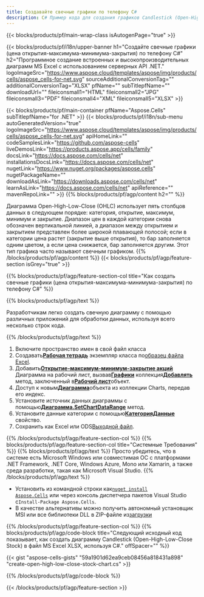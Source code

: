 ```yaml
---
title: Создавайте свечные графики по телефону C#
description: C# Пример кода для создания графиков Candlestick (Open-High-Low-Close Stock) в Excel с использованием библиотеки .NET. Используйте этот код для создания свечного графика в MS Excel в VB.NET, Asp.NET или любом приложении на основе .NET.
---
```

{{< blocks/products/pf/main-wrap-class isAutogenPage="true" >}}

{{< blocks/products/pf/i18n/upper-banner h1="Создайте свечные графики (цена открытия-максимума-минимума-закрытия) по телефону C#" h2="Программное создание встроенных и высокопроизводительных диаграмм MS Excel с использованием серверных API .NET." logoImageSrc="https://www.aspose.cloud/templates/aspose/img/products/cells/aspose_cells-for-net.svg" sourceAdditionalConversionTag="" additionalConversionTag="XLSX" pfName="" subTitlepfName="" downloadUrl="" fileiconsmall1="HTML" fileiconsmall2="JPG" fileiconsmall3="PDF" fileiconsmall4="XML" fileiconsmall5="XLSX" >}}

{{< blocks/products/pf/main-container pfName="Aspose.Cells" subTitlepfName="for .NET" >}}
{{< blocks/products/pf/i18n/sub-menu autoGeneratedVersion="true" logoImageSrc="https://www.aspose.cloud/templates/aspose/img/products/cells/aspose_cells-for-net.svg" apiHomeLink="" codeSamplesLink="https://github.com/aspose-cells" liveDemosLink="https://products.aspose.app/cells/family" docsLink="https://docs.aspose.com/cells/net" installationsDocsLink="https://docs.aspose.com/cells/net" nugetLink="https://www.nuget.org/packages/aspose.cells" nugetPackageName="" downloadAsLink="https://downloads.aspose.com/cells/net" learnAsLink="https://docs.aspose.com/cells/net" apiReference="" mavenRepoLink="" >}}
{{% blocks/products/pf/agp/content h2="" %}}

Диаграмма Open-High-Low-Close (OHLC) использует пять столбцов данных в следующем порядке: категория, открытие, максимум, минимум и закрытие. Диапазон цен в каждой категории снова обозначен вертикальной линией, а диапазон между открытием и закрытием представлен более широкой плавающей полосой; если в категории цена растет (закрытие выше открытия), то бар заполняется одним цветом, а если цена снижается, бар заполняется другим. Этот тип графика часто называют свечным графиком.
{{% /blocks/products/pf/agp/content %}}
{{< blocks/products/pf/agp/feature-section isGrey="true" >}}

{{% blocks/products/pf/agp/feature-section-col title="Как создать свечные графики (цена открытия-максимума-минимума-закрытия) по телефону C#" %}}

{{% blocks/products/pf/agp/text %}}

Разработчикам легко создать свечную диаграмму с помощью различных приложений для обработки данных, используя всего несколько строк кода.

{{% /blocks/products/pf/agp/text %}}

1. Включите пространство имен в свой файл класса
1.  Создавать[**Рабочая тетрадь**](https://reference.aspose.com/cells/net/aspose.cells/workbook) экземпляр класса по[образец файла Excel](Open-High-Low-Close.xlsx).
1.  Добавить[**Открытие-максимум-минимум-закрытие акций**](https://reference.aspose.com/cells/net/aspose.cells.charts/charttype) Диаграмма на рабочий лист, вызвав[**Графики**](https://reference.aspose.com/cells/net/aspose.cells.charts/chartcollection) коллекция[**Добавлять**](https://reference.aspose.com/cells/net/aspose.cells.charts/chartcollection/methods/add) метод, заключенный в[**Рабочий лист**](https://reference.aspose.com/cells/net/aspose.cells/worksheet)объект.
1.  Доступ к новым[**Диаграмма**](https://reference.aspose.com/cells/net/aspose.cells.charts/chart)объекта из коллекции Charts, передав его индекс.
1.  Установите источник данных диаграммы с помощью[**Диаграмма.SetChartDataRange**](https://reference.aspose.com/cells/net/aspose.cells.charts/chart/methods/setchartdatarange) метод.
1.  Установите данные категории с помощью[**КатегорияДанные**](https://reference.aspose.com/cells/net/aspose.cells.charts/seriescollection/categorydata/) свойство.
1.  Сохранить как Excel или ODS[Выходной файл](out.xlsx).

{{% /blocks/products/pf/agp/feature-section-col %}}
{{% blocks/products/pf/agp/feature-section-col title="Системные Требования" %}}
{{% blocks/products/pf/agp/text %}}
Просто убедитесь, что в системе есть Microsoft Windows или совместимая ОС с платформами .NET Framework, .NET Core, Windows Azure, Mono или Xamarin, а также среда разработки, такая как Microsoft Visual Studio.
{{% /blocks/products/pf/agp/text %}}
-  Установить из командной строки как<code><a href="https://downloads.aspose.com/cells/net">nuget install Aspose.Cells</a></code> или через консоль диспетчера пакетов Visual Studio с<code>Install-Package Aspose.Cells</code>.
-  В качестве альтернативы можно получить автономный установщик MSI или все библиотеки DLL в ZIP-файле из<a href="https://downloads.aspose.com/cells/net">загрузки</a>

{{% /blocks/products/pf/agp/feature-section-col %}}
{{% blocks/products/pf/agp/code-block title="Следующий исходный код показывает, как создать диаграмму Candlestick (Open-High-Low-Close Stock) в файл MS Excel XLSX, используя C#." offSpacer="" %}}

{{< gist "aspose-cells-gists" "59a1901d62ea9ceb08456a818431a898" "create-open-high-low-close-stock-chart.cs" >}}

{{% /blocks/products/pf/agp/code-block %}}

{{< /blocks/products/pf/agp/feature-section >}}

<!-- aboutfile Starts -->
